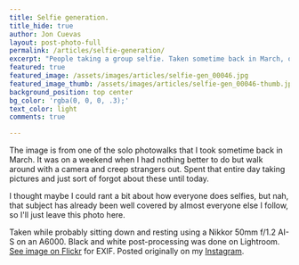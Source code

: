 ```yaml
---
title: Selfie generation.
title_hide: true
author: Jon Cuevas
layout: post-photo-full
permalink: /articles/selfie-generation/
excerpt: "People taking a group selfie. Taken sometime back in March, on a weekend when I had nothing better to do but walk around with a camera and creep strangers out."
featured: true
featured_image: /assets/images/articles/selfie-gen_00046.jpg
featured_image_thumb: /assets/images/articles/selfie-gen_00046-thumb.jpg
background_position: top center
bg_color: 'rgba(0, 0, 0, .3);'
text_color: light
comments: true

---
```


The image is from one of the solo photowalks that I took sometime back in March. It was on a weekend when I had nothing better to do but walk around with a camera and creep strangers out. Spent that entire day taking pictures and just sort of forgot about these until today.

I thought maybe I could rant a bit about how everyone does selfies, but nah, that subject has already been well covered by almost everyone else I follow, so I'll just leave this photo here.

Taken while probably sitting down and resting using a Nikkor 50mm f/1.2 AI-S on an A6000. Black and white post-processing was done on Lightroom. [See image on Flickr][1] for EXIF. Posted originally on my [Instagram][2].

[1]: http://www.flickr.com/photos/archondigital/17347261935/
[2]: http://instagram.com/p/2Mgy4IGq4d/

